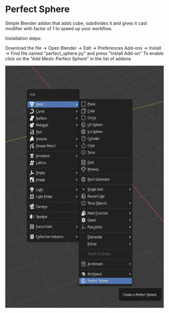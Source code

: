 # Perfect Sphere
Simple Blender addon that adds cube, subdivides it and gives it cast modifier with factor of 1 to speed up your workflow.


Installation steps:

Download the file -> Open Blender -> Edit -> Preferences Add-ons -> Install -> Find file named "perfect_sphere.py" and press "Install Add-on"
To enable click on the "Add Mesh: Perfect Sphere" in the list of addons

<img src="perfectsphereaddon.jpg" height="771" width="553">
